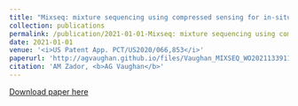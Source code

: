 ```yaml
---
title: "Mixseq: mixture sequencing using compressed sensing for in-situ and in-vitro applications (2021)"
collection: publications
permalink: /publication/2021-01-01-Mixseq: mixture sequencing using compressed sensing for in-situ and in-vitro applications (Patent)
date: 2021-01-01
venue: '<i>US Patent App. PCT/US2020/066,853</i>'
paperurl: 'http://agvaughan.github.io/files/Vaughan_MIXSEQ_WO2021133911A1.pdf'
citation: 'AM Zador, <b>AG Vaughan</b>'
---
```

[Download paper here](http://agvaughan.github.io/files/Vaughan_MIXSEQ_WO2021133911A1.pdf)
